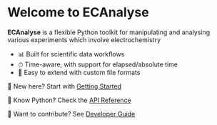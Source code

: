 # Welcome to ECAnalyse

**ECAnalyse** is a flexible Python toolkit for manipulating and analysing
various experiments which involve electrochemistry

- 📊 Built for scientific data workflows
- ⏱ Time-aware, with support for elapsed/absolute time
- 🧪 Easy to extend with custom file formats

👋 New here? Start with [Getting Started](getting-started.md)

🧠 Know Python? Check the [API Reference](reference/data.md)

🤝 Want to contribute? See [Developer Guide](developer/contributing.md)

